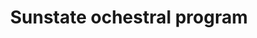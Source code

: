 ---
# Metada 
# -------
title: 'Sunstate ochestral program'
path: /
metas: 
  description: ''
  image: ./images/bio.jpg
  twitterUsername: ''
  author: Guarapo Media Agency
  lang: en
  ua: ''
siteurl: 'https://sunstateprogram.org'

# Main content sections to include
# -----------------------------------------------------------------------------
theme: music
components:
  - type: hero
    active: true
  - type: about
    active: true
  - type: portfolio
    active: false
  - type: instagram
    active: false
  - type: gallery
    active: true
  - type: projects
    active: false
  - type: media
    active: false
  - type: testimonials
    active: true
  - type: process
    active: false
  - type: contact
    active: true
  - type: calendar
    active: false

# Navegation
# -----------------------------------------------------------------------------
navegation: 
  site-name: ''
  logo-active: true
  logo-url: ./images/logo.png
  translate: false
  menu:
    - nav: Bio
      link: '#about'
    - nav: Gallery
      link: '#gallery'
    - nav: portfolio
      link: '#portfolio'
    - nav: Testimonials
      link: '#testimonial'
    - nav: Contact
      link: '#contact'
    - nav: English
      link: /en/
  button: whatsapp
  link: https://wa.me/55555555

# Main content sections to include
# -----------------------------------------------------------------------------
hero: 
  title: Sunstate ochestral program
  subtitle: En Tampa, Florida
  channels:
    - name: ''
      link: ''
    - name: ''
      link: ''
    - name: ''
      link: ''
  image: ./images/hero.jpg

# Gallery 
# -------
gallery: 
  title: Gallery
  gallery:
    - image: ./images/gallery/1.jpg
      alt: imagen 1
    - image: ./images/gallery/2.jpg
      alt: imagen 2
    - image: ./images/gallery/3.jpg
      alt: imagen 3
    - image: ./images/gallery/4.jpg
      alt: imagen 4
    - image: ./images/gallery/5.jpg
      alt: imagen 5
    - image: ./images/gallery/6.jpg
      alt: imagen 6
    - image: ./images/gallery/7.jpg
      alt: imagen 7
    - image: ./images/gallery/8.jpg
      alt: imagen 8

# Portafolio 
# -------
portfolio: 
  title: Portfolio
  subtitle: ''
  projects:
    - name: ''
      type: ''
      link: /
      image: ./images/portfolio/1.jpg
      alt: ''
    - name: ''
      type: ''
      link: /
      image: ./images/portfolio/2.jpg
      alt: ''
    - name: ''
      type: ''
      link: /
      image: ./images/portfolio/3.jpg
      alt: ''
    - name: ''
      type: ''
      link: /
      image: ./images/portfolio/4.jpg
      alt: ''
    - name: ''
      type: ''
      link: /
      image: ./images/portfolio/5.jpg
      alt: ''
    - name: ''
      type: ''
      link: /
      image: ./images/portfolio/6.jpg
      alt: ''

# Projects 
# -------
projects: 
  title: ''
  subtitle: '' 
  button: ''
  whatsapp: ''
  projects:
    - name: ''
      type: ''
      link: ''
      image: ./images/portfolio/6.jpg
      alt: ''

# Portafolio 
# -------
about:  
  title: About us
  description: 
    - p: 'Sun State Orchestral Program is a Non-Profit Organization inspired by El Sistema – a very successful music education philosophy that utilizes music as a vehicle for social change – El Sistema originated in Venezuela over 45 years ago and has inspired thousands of educators around the world. We are passionate about introducing children at an early age to music, promoting a love for and engagement in music making.'
    - p: 'Sun State Orchestral Program is a Non-Profit Organization inspired by El Sistema – a very successful music education philosophy that utilizes music as a vehicle for social change – El Sistema originated in Venezuela over 45 years ago and has inspired thousands of educators around the world. We are passionate about introducing children at an early age to music, promoting a love for and engagement in music making.'
  list: 
    - text: ''
    - text: ''
  image: ./images/bio.jpg

# Media
# -------
media:
  title: Music
  iframe:
    - link: ''
      name: ''
    - link: ''
      name: ''

# Instagram
# -------
instagram:
  title: Instagram
  key: ''

# Calendario
# -------
calendar:
  title: 'Calendar'
  key: ''
  event: 'Title'
  date: 'Date'
  location: 'Location'
# Proceso 
# -------
process:
  - title: ''
    description: ''
    icon: ../../images/assets/process_notebook.svg
  - title: ''
    description: ''
    icon: ../../images/assets/process_stack.svg
  - title: ''
    description: ''
    icon: ../../images/assets/process_arrow.svg
  - title: ''
    description: ''
    icon: ../../images/assets/process_mixer.svg

# Testimonios 
# -------
testimonio:
  title: The team
  list:
    - name: Francisco Díaz
      position: ''
      testimonio: 'Francisco Diaz born in Barquisimeto, Lara State - Venezuela, he is a musician trained in the Youth and Children Orchestral movement, widely known as “El Sistema” under the ideals of maestro Jose Antonio Abreu, “To PLay and To Fight”. He studied violin with the renowned pedagogue, Jose Francisco del Castillo who follows the philosophy of the “Galamian School”, in the Simón Bolívar Conservatory, in the Latin-American Violin Academy, and in the “Reina Sofía” School of Music of Spain, with a scholarship from the Mozarteum Foundation of Venezuela.'
      source: ''
      image: ./images/testimonials/3.jpg
    - name: 'Rafael Ramirez'
      position: ''
      testimonio: '(Viola/mandolin), Principal Violist at The Venice Symphony, The Imperial Symphony, The Florida Lakes Orchestra and founder of Music Educational Tools, was born in Caracas- Venezuela, where he began musical studies through El Sistema (famous Venezuelan music program) in 1992. After immigrating to the United States, he studied at the New World School for the Arts/University of Florida where he earned his Bachelor degree with Honors. Rafael Ramirez holds a Master Degree from Florida International University, an Artist Diploma and a Doctorate in Musical Arts from University of Miami. As a music educator and active performer, Dr. Ramirez has created didactic tools to aid string performers to acquire the necessary skills to develop technique.'
      source: ''
      image: ./images/testimonials/1.jpg
    - name: 'Mauricio J Rodriguez'
      position: ''
      testimonio: 'Bass player, composer, producer, and educator, Mauricio J Rodriguez is one of the finest musicians of his generation in Cuba. He was a member of Fervet Opus jazz quartet, one of the most important Latin jazz bands in Cuba in the 80’s, touring around the world to many festivals and concert including The Havana Latin Jazz Festival, Jamboree, Bratislava, Spain, and Moscow, among others.'
      source: ''
      image: ./images/testimonials/2.jpg
    - name: 'Nicolas Real'
      position: ''
      testimonio: 'Venezuelan flutist, teacher, composer, and conductor with a career in the classical and Latin American genres. Nicolás Real holds a Bachelor of Music degree in Flute Performance from the University Institute of Musical Studies – IUDEM in Venezuela, a Master of Music degree in Flute Performance from Central Michigan University, and a Doctorate in Musical Arts (DMA) degree at Temple University in Philadelphia.'
      source: ''
      image: ./images/testimonials/2.jpg
    - name: 'Leonel Mendez'
      position: ''
      testimonio: 'Leonel Mendez was born in Trujillo, Venezuela, he is a musician trained in the Youth and Children Orchestral movement, widely known as “El Sistema”. He studied violin with the renowned pedagogue in Venezuela such as Oscar Martinez, Luciano Maccaferri, José Gai, Luis Rossi and Maurice Hale. In studied Italy with Elio Perucci, Giuseppe Garbarino, Karl Leister, Antony Pay. He has a Master of Music in Clarinet  of “Cesare Pollini” Music Conservatory in Padova, Italy.'
      source: ''
      image: ./images/testimonials/3.jpg

      

# Contacto 
# -------
contact:
    phone: (+34) 622 777 777
    email: JohnDoe@photographer.com
    address: Barcelona, Spain
    socialmedia:
        - link: https://twitter.com/
          name: twitter
        - link: https://facebook.com/
          name: facebook
        - link: https://instagram.com/
          name: instagram
        - link: https://www.youtube.com/
          name: youtube
        - link: https://open.spotify.com/
          name: linkedin
        - link: https://music.apple.com/
          name: medium
    image: ./images/bg-footer.jpg

# Footer links
# -----------------------------------------------------------------------------
cookies:
  message: We use our own and third party cookies to improve your user experience.
  button: Accept
options:
  viewmore: read more
  viewless: read less
  color: '#c70039'
---